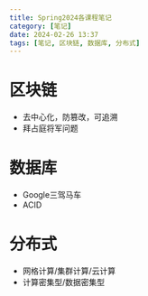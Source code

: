 ```yaml
---
title: Spring2024各课程笔记
category: [笔记]
date: 2024-02-26 13:37
tags: [笔记, 区块链, 数据库, 分布式]
---
```


# 区块链

- 去中心化，防篡改，可追溯
- 拜占庭将军问题

# 数据库

- Google三驾马车
- ACID

# 分布式

- 网格计算/集群计算/云计算
- 计算密集型/数据密集型

